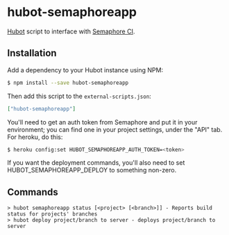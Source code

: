# hubot-semaphoreapp

[Hubot](http://hubot.github.com/) script to interface with [Semaphore CI](https://www.semaphoreapp.com/).

## Installation

Add a dependency to your Hubot instance using NPM:

```bash
$ npm install --save hubot-semaphoreapp
```

Then add this script to the `external-scripts.json`:

```json
["hubot-semaphoreapp"]
```

You'll need to get an auth token from Semaphore and put it in your environment; you can find one in your project settings, under the "API" tab.
For heroku, do this:

```bash
$ heroku config:set HUBOT_SEMAPHOREAPP_AUTH_TOKEN=<token>
```

If you want the deployment commands, you'll also need to set HUBOT_SEMAPHOREAPP_DEPLOY to something non-zero.

## Commands

```
> hubot semaphoreapp status [<project> [<branch>]] - Reports build status for projects' branches
> hubot deploy project/branch to server - deploys project/branch to server
```

